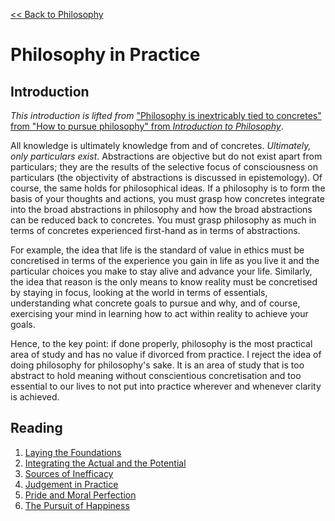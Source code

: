 [<< Back to Philosophy](https://pranigopu.github.io/philosophy)

# Philosophy in Practice
## Introduction
_This introduction is lifted from_ ["Philosophy is inextricably tied to concretes" from "How to pursue philosophy" from _Introduction to Philosophy_](https://pranigopu.github.io/philosophy/intro-to-philosophy.html).

All knowledge is ultimately knowledge from and of concretes. _Ultimately, only particulars exist_. Abstractions are objective but do not exist apart from particulars; they are the results of the selective focus of consciousness on particulars (the objectivity of abstractions is discussed in epistemology). Of course, the same holds for philosophical ideas. If a philosophy is to form the basis of your thoughts and actions, you must grasp how concretes integrate into the broad abstractions in philosophy and how the broad abstractions can be reduced back to concretes. You must grasp philosophy as much in terms of concretes experienced first-hand as in terms of abstractions.

For example, the idea that life is the standard of value in ethics must be concretised in terms of the experience you gain in life as you live it and the particular choices you make to stay alive and advance your life. Similarly, the idea that reason is the only means to know reality must be concretised by staying in focus, looking at the world in terms of essentials, understanding what concrete goals to pursue and why, and of course, exercising your mind in learning how to act within reality to achieve your goals.

Hence, to the key point: if done properly, philosophy is the most practical area of study and has no value if divorced from practice. I reject the idea of doing philosophy for philosophy's sake. It is an area of study that is too abstract to hold meaning without conscientious concretisation and too essential to our lives to not put into practice wherever and whenever clarity is achieved.

## Reading
1. [Laying the Foundations](https://pranigopu.github.io/philosophy/philosophy-in-practice/laying-foundations.html)
2. [Integrating the Actual and the Potential](https://pranigopu.github.io/philosophy/philosophy-in-practice/integrating-actual-and-potential.html)
3. [Sources of Inefficacy](https://pranigopu.github.io/philosophy/philosophy-in-practice/sources-of-inefficacy.html)
4. [Judgement in Practice](https://pranigopu.github.io/philosophy/philosophy-in-practice/judgement-in-practice.html)
5. [Pride and Moral Perfection](https://pranigopu.github.io/philosophy/philosophy-in-practice/pride-and-moral-perfection.html)
6. [The Pursuit of Happiness](https://pranigopu.github.io/philosophy/philosophy-in-practice/pursuit-of-happiness.html)